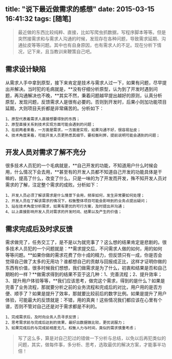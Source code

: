 title: "说下最近做需求的感想"
date: 2015-03-15 16:41:32
tags: [随笔]
---

> 最近做的东西比较纯粹、直接，比如写爬虫抓数据，写程序脚本等等。但是突然接需求和与需求人沟通的时候，发现存在各种问题，导致需求延期、沟通扯皮等等问题。其中也有自身原因，也有需求人的不足。现在分析下情况，记下来，且当教训来鞭策自己吧。

## 需求设计缺陷

从需求人手中拿到原型，接下来肯定是技术与需求人过一下，如果有问题，尽早提出并解决。当时犯的毛病就是，**没有仔细分析原型，认为到了开发时遇到问题，再沟通解决也不晚，**其实不然，秉着问题越早提出越好的原则，认真分析原型，发现问题，反馈需求人是很有必要的。否则到开发时，后果小则加功能项目延期，大则项目夭折都是非常痛苦的。分析如下：

	1、原型代表着需求人直接想要得到的东西；
	2、原型直接关系到技术实现方面可能会遇到的问题；
	3、在前两者来看，一方面是需求，一方面是实现，如果沟通不好，很容易扯皮；
	4、技术角度来看，可能开发人员更熟悉其细节，要权衡利弊，提前说明可能会遇到的问题；

<!-- more -->

## 开发人员对需求了解不充分

很多技术人员犯的一个毛病就是，**自己开发的功能，不知道用户什么时候会用，什么情况下会去用，**甚至有的开发人员都不知道自己开发的功能具体是干嘛的，提高了什么，改变了什么，只是一味的为了开发而开发，殊不知开发人员对需求的了解，注定整个需求的成败。分析如下：

	1、开发人员必须了解该需求是什么情景下会用，频率如何，发生异常要如何处理；
	2、开发人员在了解该需求的情况下，权衡整体项目可能会影响到的业务点提出疑问；
	3、站在技术角度分析需求，如果有更优的可行方案，及时提出并沟通；
	4、以上直接影响开发人员对需求的开发时间、结果以及产生的价值；

## 需求完成后及时求反馈

需求做完了，任务交工了，是不是以为就完事了？这么想的结果肯定是悲剧的。很多技术人员犯的一个问题就是：**需求提交后，不问需求人做的如何，用的如何等等问题。**如果你做的需求花费了你十成的精力，但反馈只有一成，你是否会觉得自己做了太多的无用功？谁都想自己的贡献与回报成正比，这样才证明你做的东西有价值，很多时候我们想想，我们做需求是为了什么，初衷和结果是否和自己期盼的一样？**做需求得到的结果不亚于这几种：1、完善流程；2、提升效率；3、提升用户体验等等，**我们应该思考，做完这个需求，得到的是什么？如果是完善了业务流程，那就要分析之前的业务流程和完成后的对比，用户用的是否方便、顺手了？如果是提升了效率，那就要比较前后的数字比例。如果是提升了用户体验，可能最大的反馈就是：不错，用的真爽！这些情况我们都应该在心里有个谱，否则不管对自己还是对于需求都是不利的。

	1、完成需求后，及时向业务人员寻求反馈；
	2、思考需求前与完成后达到的效果，最好出数据做比较，更优说服力；
	3、如果完成后的与完成前相差无几，权衡人力与时间，类似的需求慎重考虑；


> 写了这么多，算是对自己犯过的错做一下分析与总结，以免以后再犯类似的问题，其实，做每件事，多分析、思考，选取最优的解决方案，才能事半功倍！

